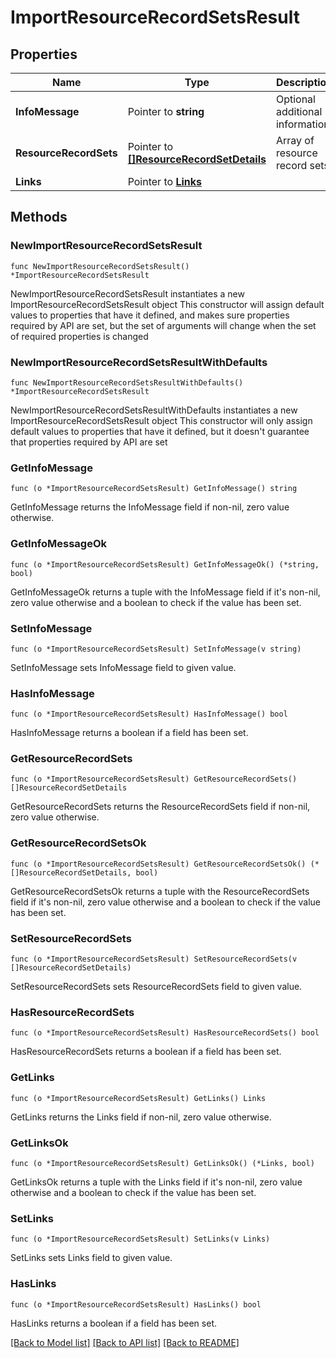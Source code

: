 # ImportResourceRecordSetsResult

## Properties

Name | Type | Description | Notes
------------ | ------------- | ------------- | -------------
**InfoMessage** | Pointer to **string** | Optional additional information | [optional] 
**ResourceRecordSets** | Pointer to [**[]ResourceRecordSetDetails**](ResourceRecordSetDetails.md) | Array of resource record sets | [optional] 
**Links** | Pointer to [**Links**](Links.md) |  | [optional] 

## Methods

### NewImportResourceRecordSetsResult

`func NewImportResourceRecordSetsResult() *ImportResourceRecordSetsResult`

NewImportResourceRecordSetsResult instantiates a new ImportResourceRecordSetsResult object
This constructor will assign default values to properties that have it defined,
and makes sure properties required by API are set, but the set of arguments
will change when the set of required properties is changed

### NewImportResourceRecordSetsResultWithDefaults

`func NewImportResourceRecordSetsResultWithDefaults() *ImportResourceRecordSetsResult`

NewImportResourceRecordSetsResultWithDefaults instantiates a new ImportResourceRecordSetsResult object
This constructor will only assign default values to properties that have it defined,
but it doesn't guarantee that properties required by API are set

### GetInfoMessage

`func (o *ImportResourceRecordSetsResult) GetInfoMessage() string`

GetInfoMessage returns the InfoMessage field if non-nil, zero value otherwise.

### GetInfoMessageOk

`func (o *ImportResourceRecordSetsResult) GetInfoMessageOk() (*string, bool)`

GetInfoMessageOk returns a tuple with the InfoMessage field if it's non-nil, zero value otherwise
and a boolean to check if the value has been set.

### SetInfoMessage

`func (o *ImportResourceRecordSetsResult) SetInfoMessage(v string)`

SetInfoMessage sets InfoMessage field to given value.

### HasInfoMessage

`func (o *ImportResourceRecordSetsResult) HasInfoMessage() bool`

HasInfoMessage returns a boolean if a field has been set.

### GetResourceRecordSets

`func (o *ImportResourceRecordSetsResult) GetResourceRecordSets() []ResourceRecordSetDetails`

GetResourceRecordSets returns the ResourceRecordSets field if non-nil, zero value otherwise.

### GetResourceRecordSetsOk

`func (o *ImportResourceRecordSetsResult) GetResourceRecordSetsOk() (*[]ResourceRecordSetDetails, bool)`

GetResourceRecordSetsOk returns a tuple with the ResourceRecordSets field if it's non-nil, zero value otherwise
and a boolean to check if the value has been set.

### SetResourceRecordSets

`func (o *ImportResourceRecordSetsResult) SetResourceRecordSets(v []ResourceRecordSetDetails)`

SetResourceRecordSets sets ResourceRecordSets field to given value.

### HasResourceRecordSets

`func (o *ImportResourceRecordSetsResult) HasResourceRecordSets() bool`

HasResourceRecordSets returns a boolean if a field has been set.

### GetLinks

`func (o *ImportResourceRecordSetsResult) GetLinks() Links`

GetLinks returns the Links field if non-nil, zero value otherwise.

### GetLinksOk

`func (o *ImportResourceRecordSetsResult) GetLinksOk() (*Links, bool)`

GetLinksOk returns a tuple with the Links field if it's non-nil, zero value otherwise
and a boolean to check if the value has been set.

### SetLinks

`func (o *ImportResourceRecordSetsResult) SetLinks(v Links)`

SetLinks sets Links field to given value.

### HasLinks

`func (o *ImportResourceRecordSetsResult) HasLinks() bool`

HasLinks returns a boolean if a field has been set.


[[Back to Model list]](../README.md#documentation-for-models) [[Back to API list]](../README.md#documentation-for-api-endpoints) [[Back to README]](../README.md)


